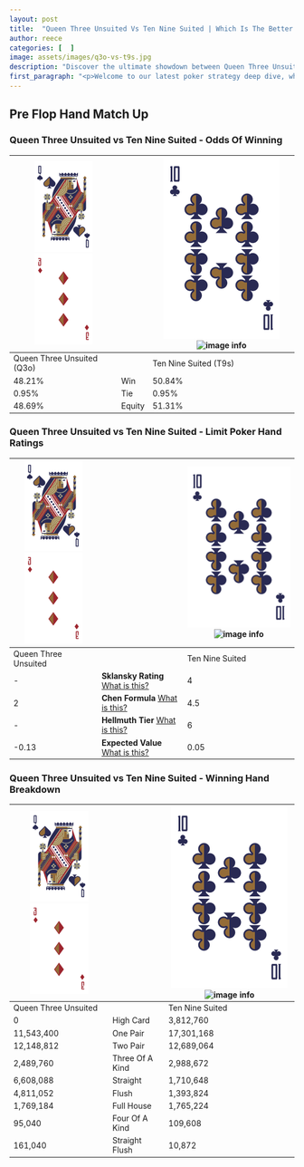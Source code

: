 ```yaml
---
layout: post
title:  "Queen Three Unsuited Vs Ten Nine Suited | Which Is The Better Hand In Poker? A Complete Guide"
author: reece
categories: [  ]
image: assets/images/q3o-vs-t9s.jpg
description: "Discover the ultimate showdown between Queen Three Unsuited and Ten Nine Suited in poker! Uncover the odds, strategies, and scenarios where one hand triumphs over the other. Get ready to up your poker game with this thrilling analysis."
first_paragraph: "<p>Welcome to our latest poker strategy deep dive, where we're pitting two distinct hands against each other in a high-stakes showdown: Queen Three Unsuited vs Ten Nine Suited.</p><p>In the dynamic world of poker, every decision counts, and knowing which hand holds the upper hand is key to your success at the table.</p><p>In this article, we'll dissect these two hands, explore the scenarios where one dominates the other, and equip you with the knowledge to make strategic choices that can tip the odds in your favor.</p><p>Get ready to unravel the intriguing dynamics of these poker hands and elevate your game to new heights.</p>"
---
```




[comment]: # (sp0)

## Pre Flop Hand Match Up

<div class="table hand-ratings" markdown="1"> 



### Queen Three Unsuited vs Ten Nine Suited - Odds Of Winning


    
| ![image info](assets/images/hand1/Q.png) ![image info](assets/images/hand1/3o.png) |  | ![image info](assets/images/hand2/T.png) ![image info](assets/images/hand2/9s.png) |
| -------- | -------- | -------- |
| Queen Three Unsuited (Q3o) |  | Ten Nine Suited (T9s) |
| 48.21% | Win | 50.84% |
| 0.95% | Tie | 0.95% |
| 48.69% | Equity | 51.31% |




[comment]: # (sp1)



### Queen Three Unsuited vs Ten Nine Suited - Limit Poker Hand Ratings


    
| ![image info](assets/images/hand1/Q.png) ![image info](assets/images/hand1/3o.png) |  | ![image info](assets/images/hand2/T.png) ![image info](assets/images/hand2/9s.png) |
| -------- | -------- | -------- |
| Queen Three Unsuited |  | Ten Nine Suited |
| - | **Sklansky Rating** [What is this?](/sklansky-rating-explained) | 4 |
| 2 | **Chen Formula** [What is this?](/chen-formula-explained) | 4.5 |
| - | **Hellmuth Tier** [What is this?](/Hellmuth-tier-explained) | 6 |
| -0.13 | **Expected Value** [What is this?](/expected-value-explained) | 0.05 |




[comment]: # (sp2)



### Queen Three Unsuited vs Ten Nine Suited - Winning Hand Breakdown


    
| ![image info](assets/images/hand1/Q.png) ![image info](assets/images/hand1/3o.png) |  | ![image info](assets/images/hand2/T.png) ![image info](assets/images/hand2/9s.png) |
| -------- | -------- | -------- |
| Queen Three Unsuited |  | Ten Nine Suited |
| 0 | High Card | 3,812,760 |
| 11,543,400 | One Pair | 17,301,168 |
| 12,148,812 | Two Pair | 12,689,064 |
| 2,489,760 | Three Of A Kind | 2,988,672 |
| 6,608,088 | Straight | 1,710,648 |
| 4,811,052 | Flush | 1,393,824 |
| 1,769,184 | Full House | 1,765,224 |
| 95,040 | Four Of A Kind | 109,608 |
| 161,040 | Straight Flush | 10,872 |




[comment]: # (sp3)



</div>

[comment]: # (sp4)



[comment]: # (sp5)


